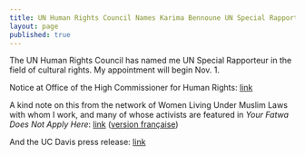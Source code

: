 ```yaml
---
title: UN Human Rights Council Names Karima Bennoune UN Special Rapporteur in the Field of Cultural Rights
layout: page
published: true
---
```



The UN Human Rights Council has named me UN Special Rapporteur in the field of cultural rights. My appointment will begin Nov. 1.

Notice at Office of the High Commissioner for Human Rights: [link](http://www.ohchr.org/EN/NewsEvents/Pages/DisplayNews.aspx?NewsID=16562&LangID=E)

A kind note on this from the network of Women Living Under Muslim Laws with whom I work, and many of whose activists are featured in _Your Fatwa Does Not Apply Here_: [link](http://www.wluml.org/news/board-member-karima-bennoune-appointed-special-rapporteur-field-cultural-rights-united-nations-) ([version française](http://www.wluml.org/fr/news/prof-karima-bennoune-membre-du-conseil-dadministration-de-wluml-nomm%C3%A9e-de-rapporteure-sp%C3%A9ciale-))

And the UC Davis press release: [link](http://news.ucdavis.edu/search/news_detail.lasso?id=11315)
